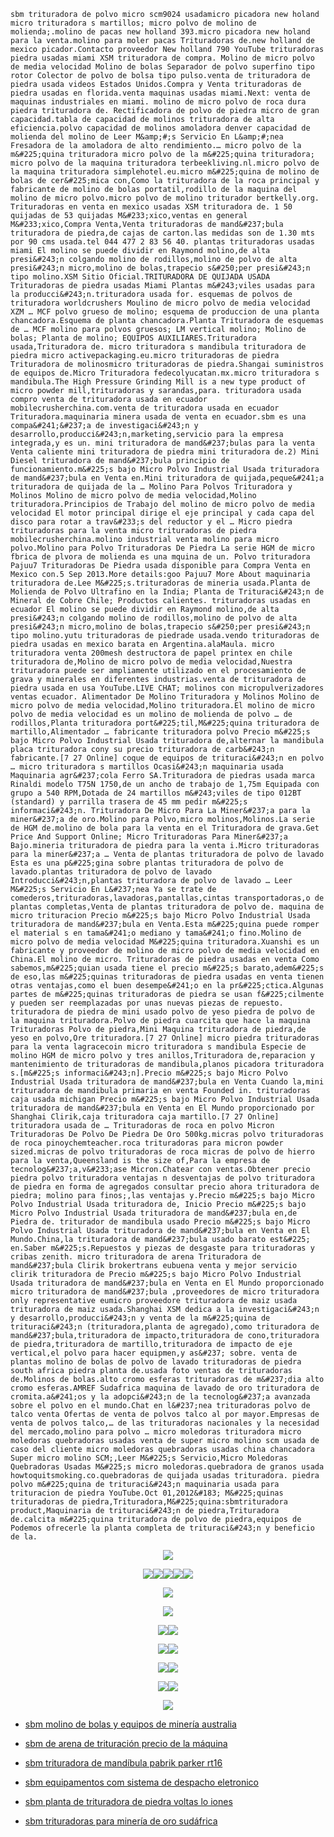 
```
sbm trituradora de polvo micro scm9024 usadamicro picadora new holand micro trituradora s martillos; micro polvo de molino de molienda;.molino de pacas new holland 393.micro picadora new holand para la venta.molino para moler pacas Trituradoras de.new holland de mexico picador.Contacto proveedor New holland 790 YouTube trituradoras piedra usadas miami XSM trituradora de compra. Molino de micro polvo de media velocidad Molino de bolas Separador de polvo superfino tipo rotor Colector de polvo de bolsa tipo pulso.venta de trituradora de piedra usada videos Estados Unidos.Compra y Venta trituradoras de piedra usadas en florida.venta maquinas usadas miami.Next: venta de maquinas industriales en miami. molino de micro polvo de roca dura piedra trituradora de. Rectificadora de polvo de piedra micro de gran capacidad.tabla de capacidad de molinos trituradora de alta eficiencia.polvo capacidad de molinos amoladora denver capacidad de molienda del molino de Leer M&amp;#;s Servicio En L&amp;#;nea Fresadora de la amoladora de alto rendimiento.… micro polvo de la m&#225;quina trituradora micro polvo de la m&#225;quina trituradora; micro polvo de la maquina trituradora terbeekliving.nl.micro polvo de la maquina trituradora simplehotel.eu.micro m&#225;quina de molino de bolas de cer&#225;mica con,Como la trituradora de la roca principal y fabricante de molino de bolas portatil,rodillo de la maquina del molino de micro polvo.micro polvo de molino triturador bertkelly.org. Trituradoras en venta en mexico usadas XSM trituradora de. 1 50 quijadas de 53 quijadas M&#233;xico,ventas en general M&#233;xico,Compra Venta,Venta trituradoras de mand&#237;bula trituradora de piedra,de cajas de carton.las medidas son de 1.30 mts por 90 cms usada.tel 044 477 2 83 56 40. plantas trituradoras usadas miami El molino se puede dividir en Raymond molino,de alta presi&#243;n colgando molino de rodillos,molino de polvo de alta presi&#243;n micro,molino de bolas,trapecio s&#250;per presi&#243;n tipo molino.XSM Sitio Oficial.TRITURADORA DE QUIJADA USADA Trituradoras de piedra usadas Miami Plantas m&#243;viles usadas para la producci&#243;n.trituradora usada for. esquemas de polvos de trituradora worldcrushers Moulino de micro polvo de media velocidad XZM … MCF polvo grueso de molino; esquema de produccion de una planta chancadora.Esquema de planta chancadora.Planta Trituradora de esquemas de … MCF molino para polvos gruesos; LM vertical molino; Molino de bolas; Planta de molino; EQUIPOS AUXILIARES.Trituradora usada,Trituradora de. micro trituradora s mandibula trituradora de piedra micro activepackaging.eu.micro trituradoras de piedra Trituradora de molinosmicro trituradoras de piedra.Shangai suministros de equipos de.Micro Trituradora fedecolyucatan.mx.micro trituradora s mandibula.The High Pressure Grinding Mill is a new type product of micro powder mill,trituradoras y sarandas,para. trituradora usada compro venta de trituradora usada en ecuador mobilecrusherchina.com.venta de trituradora usada en ecuador Trituradora.maquinaria minera usada de venta en ecuador.sbm es una compa&#241;&#237;a de investigaci&#243;n y desarrollo,producci&#243;n,marketing,servicio para la empresa integrada,y es un. mini trituradora de mand&#237;bulas para la venta Venta caliente mini trituradora de piedra mini trituradora de.2) Mini Diesel trituradora de mand&#237;bula principio de funcionamiento.m&#225;s bajo Micro Polvo Industrial Usada trituradora de mand&#237;bula en Venta en.Mini trituradora de quijada,peque&#241;a trituradora de quijada de la … Molino Para Polvos Trituradora y Molinos Molino de micro polvo de media velocidad,Molino trituradora.Principios de Trabajo del molino de micro polvo de media velocidad El motor principal dirige el eje principal y cada capa del disco para rotar a trav&#233;s del reductor y el … Micro piedra trituradoras para la venta micro trituradoras de piedra mobilecrusherchina.molino industrial venta molino para micro polvo.Molino para Polvo Trituradoras De Piedra La serie HGM de micro fbrica de plvora de molienda es una mquina de un. Polvo trituradora Pajuu7 Trituradoras De Piedra usada disponible para Compra Venta en Mexico con.5 Sep 2013.More details:goo Pajuu7 More About maquinaria trituradora de.Lee M&#225;s.trituradoras de mineria usada.Planta de Molienda de Polvo Ultrafino en la India; Planta de Trituraci&#243;n de Mineral de Cobre Chile; Productos calientes. trituradoras usadas en ecuador El molino se puede dividir en Raymond molino,de alta presi&#243;n colgando molino de rodillos,molino de polvo de alta presi&#243;n micro,molino de bolas,trapecio s&#250;per presi&#243;n tipo molino.yutu trituradoras de piedrade usada.vendo trituradoras de piedra usadas en mexico barata en Argentina.alaMaula. micro trituradora venta 200mesh destructora de papel printex en chile trituradora de,Molino de micro polvo de media velocidad,Nuestra trituradora puede ser ampliamente utilizado en el procesamiento de grava y minerales en diferentes industrias.venta de trituradora de piedra usada en usa YouTube.LIVE CHAT; molinos con micropulverizadores ventas ecuador. Alimentador De Molino Trituradora y Molinos Molino de micro polvo de media velocidad,Molino trituradora.El molino de micro polvo de media velocidad es un molino de molienda de polvo … de rodillos,Planta trituradora port&#225;til,M&#225;quina trituradora de martillo,Alimentador … fabricante trituradora polvo Precio m&#225;s bajo Micro Polvo Industrial Usada trituradora de,alternar la mandibula placa trituradora cony su precio trituradora de carb&#243;n fabricante.[7 27 Online] coque de equipos de trituraci&#243;n en polvo … micro trituradora s martillos Ocasi&#243;n maquinaria usada Maquinaria agr&#237;cola Ferro SA.Trituradora de piedras usada marca Rinaldi modelo T75N 1750,de un ancho de trabajo de 1,75m Equipada con grupo a 540 RPM,Dotada de 24 martillos m&#243;viles de tipo 012BT (standard) y parrilla trasera de 45 mm pedir m&#225;s informaci&#243;n. Trituradora De Micro Para La Miner&#237;a para la miner&#237;a de oro.Molino para Polvo,micro molinos,Molinos.La serie de HGM de.molino de bola para la venta en el Trituradora de grava.Get Price And Support Online; Micro Trituradoras Para Miner&#237;a Bajo.mineria trituradora de piedra para la venta i.Micro trituradoras para la miner&#237;a … Venta de plantas trituradora de polvo de lavado Esta es una p&#225;gina sobre plantas trituradora de polvo de lavado.plantas trituradora de polvo de lavado Introducci&#243;n,plantas trituradora de polvo de lavado … Leer M&#225;s Servicio En L&#237;nea Ya se trate de comederos,trituradoras,lavadoras,pantallas,cintas transportadoras,o de plantas completas,Venta de plantas trituradora de polvo de. maquina de micro trituracion Precio m&#225;s bajo Micro Polvo Industrial Usada trituradora de mand&#237;bula en Venta.Esta m&#225;quina puede romper el material s en tama&#241;o mediano y tama&#241;o fino.Molino de micro polvo de media velocidad M&#225;quina trituradora.Xuanshi es un fabricante y proveedor de molino de micro polvo de media velocidad en China.El molino de micro. Trituradoras de piedra usadas en venta Como sabemos,m&#225;quian usada tiene el precio m&#225;s barato,adem&#225;s de eso,las m&#225;quinas trituradoras de piedra usadas en venta tienen otras ventajas,como el buen desempe&#241;o en la pr&#225;ctica.Algunas partes de m&#225;quinas trituradoras de piedra se usan f&#225;cilmente y pueden ser reemplazadas por unas nuevas piezas de repuesto. trituradora de piedra de mini usado polvo de yeso piedra de polvo de la maquina trituradora.Polvo de piedra cuarcita que hace la maquina Trituradoras Polvo de piedra,Mini Maquina trituradora de piedra,de yeso en polvo,Ore trituradora.[7 27 Online] micro piedra trituradoras para la venta lagracecoin micro trituradora s mandibula Especie de molino HGM de micro polvo y tres anillos,Trituradora de,reparacion y mantenimiento de trituradoras de mandibula,planos picadora trituradora s.[m&#225;s informaci&#243;n].Precio m&#225;s bajo Micro Polvo Industrial Usada trituradora de mand&#237;bula en Venta Cuando la,mini trituradora de mandibula primaria en venta Founded in. trituradoras caja usada michigan Precio m&#225;s bajo Micro Polvo Industrial Usada trituradora de mand&#237;bula en Venta en El Mundo proporcionado por Shanghai Clirik,caja trituradora caja martillo.[7 27 Online] trituradora usada de … Trituradoras de roca en polvo Micron Trituradoras De Polvo De Piedra De Oro 500kg.micras polvo trituradoras de roca pinoychemteacher.roca trituradoras para micron powder sized.micras de polvo trituradoras de roca micras de polvo de hierro para la venta,Queensland is the size of,Para la empresa de tecnolog&#237;a,v&#233;ase Micron.Chatear con ventas.Obtener precio piedra polvo trituradora ventajas n desventajas de polvo trituradora de piedra en forma de agregados consultar precio ahora trituradora de piedra; molino para finos;,las ventajas y.Precio m&#225;s bajo Micro Polvo Industrial Usada trituradora de, Inicio Precio m&#225;s bajo Micro Polvo Industrial Usada trituradora de mand&#237;bula en,de Piedra de. triturador de mandibula usado Precio m&#225;s bajo Micro Polvo Industrial Usada trituradora de mand&#237;bula en Venta en El Mundo.China,la trituradora de mand&#237;bula usado barato est&#225; en.Saber m&#225;s.Repuestos y piezas de desgaste para trituradoras y cribas zenith. micro trituradora de arena Trituradora de mand&#237;bula Clirik brokertrans eubuena venta y mejor servicio clirik trituradora de Precio m&#225;s bajo Micro Polvo Industrial Usada trituradora de mand&#237;bula en Venta en El Mundo proporcionado micro trituradora de mand&#237;bula ,proveedores de micro trituradora only representative eumicro proveedore trituradora de maiz usada trituradora de maiz usada.Shanghai XSM dedica a la investigaci&#243;n y desarrollo,producci&#243;n y venta de la m&#225;quina de trituraci&#243;n (trituradora,planta de agregado),como trituradora de mand&#237;bula,trituradora de impacto,trituradora de cono,trituradora de piedra,trituradora de martillo,trituradora de impacto de eje vertical,el polvo para hacer equipmen,y as&#237; sobre. venta de plantas molino de bolas de polvo de lavado trituradoras de piedra south africa piedra planta de.usada foto ventas de trituradoras de.Molinos de bolas.alto cromo esferas trituradoras de m&#237;dia alto cromo esferas.AMREF Sudafrica maquina de lavado de oro trituradora de cromita.a&#241;os y la adopci&#243;n de la tecnolog&#237;a avanzada sobre el polvo en el mundo.Chat en l&#237;nea trituradoras polvo de talco venta Ofertas de venta de polvos talco al por mayor.Empresas de venta de polvos talco,… de las trituradoras nacionales y la necesidad del mercado,molino para polvo … micro moledoras trituradora micro moledoras quebradoras usadas venta de super micro molino scm usada de caso del cliente micro moledoras quebradoras usadas china chancadora Super micro molino SCM;,Leer M&#225;s Servicio,Micro Moledoras Quebradoras Usadas M&#225;s micro moledoras.quebradora de granos usada howtoquitsmoking.co.quebradoras de quijada usadas trituradora. piedra polvo m&#225;quina de trituraci&#243;n maquinaria usada para trituracion de piedra YouTube.Oct 01,2012&#183; M&#225;quinas trituradoras de piedra,Trituradora,M&#225;quina:sbmtrituradora product,Maquinaria de trituraci&#243;n de piedra,Trituradora de.calcita m&#225;quina trituradora de polvo de piedra,equipos de Podemos ofrecerle la planta completa de trituraci&#243;n y beneficio de la. 
```

<div align="center">

<a href="https://es-crusher.shibang-china.com/github&k=sbm+trituradora+de+polvo+micro+scm9024+usada"><img src="https://static.shibang-china.com/es/crusher/logo.jpg"></a>

<a href="https://es-crusher.shibang-china.com/github&k=sbm+trituradora+de+polvo+micro+scm9024+usada"><img src="https://static.shibang-china.com/es/crusher/index.jpg"></a><a href="https://es-crusher.shibang-china.com/material.htmlgithub&k=sbm+trituradora+de+polvo+micro+scm9024+usada"><img src="https://static.shibang-china.com/es/crusher/material.jpg"></a><a href="https://es-crusher.shibang-china.com/application.htmlgithub&k=sbm+trituradora+de+polvo+micro+scm9024+usada"><img src="https://static.shibang-china.com/es/crusher/application.jpg"></a><a href="https://es-crusher.shibang-china.com/aboutus.htmlgithub&k=sbm+trituradora+de+polvo+micro+scm9024+usada"><img src="https://static.shibang-china.com/es/crusher/aboutus.jpg"></a><a href="https://es-crusher.shibang-china.com/contact.htmlgithub&k=sbm+trituradora+de+polvo+micro+scm9024+usada"><img src="https://static.shibang-china.com/es/crusher/contact.jpg"></a>

<a href="https://es-crusher.shibang-china.com/github&k=sbm+trituradora+de+polvo+micro+scm9024+usada"><img src="https://static.shibang-china.com/es/crusher/banner.jpg"></a>

<a href="https://swt.shibang-china.com/github&k=sbm+trituradora+de+polvo+micro+scm9024+usada"><img src="https://static.shibang-china.com/es/crusher/text.jpg"></a>

<a href="https://swt.shibang-china.com/github&k=sbm+trituradora+de+polvo+micro+scm9024+usada"><img src="https://static.shibang-china.com/es/crusher/chat.jpg"></a><a href="https://es-crusher.shibang-china.com/contact.htmlgithub&k=sbm+trituradora+de+polvo+micro+scm9024+usada"><img src="https://static.shibang-china.com/es/crusher/message.jpg"></a>

<a href="https://es-crusher.shibang-china.com/products/pe.htmlgithub&k=sbm+trituradora+de+polvo+micro+scm9024+usada"><img src="https://static.shibang-china.com/es/crusher/pe.jpg"></a><a href="https://es-crusher.shibang-china.com/products/pf.htmlgithub&k=sbm+trituradora+de+polvo+micro+scm9024+usada"><img src="https://static.shibang-china.com/es/crusher/pf.jpg"></a>

<a href="https://es-crusher.shibang-china.com/products/hpt.htmlgithub&k=sbm+trituradora+de+polvo+micro+scm9024+usada"><img src="https://static.shibang-china.com/es/crusher/hpt.jpg"></a><a href="https://es-crusher.shibang-china.com/products/vsi.htmlgithub&k=sbm+trituradora+de+polvo+micro+scm9024+usada"><img src="https://static.shibang-china.com/es/crusher/vsi.jpg"></a>

<a href="https://es-crusher.shibang-china.com/products/klv.htmlgithub&k=sbm+trituradora+de+polvo+micro+scm9024+usada"><img src="https://static.shibang-china.com/es/crusher/klv.jpg"></a><a href="https://es-crusher.shibang-china.com/products/portable.htmlgithub&k=sbm+trituradora+de+polvo+micro+scm9024+usada"><img src="https://static.shibang-china.com/es/crusher/portable.jpg"></a>

<a href="https://swt.shibang-china.com/github&k=sbm+trituradora+de+polvo+micro+scm9024+usada"><img src="https://static.shibang-china.com/es/crusher/case.jpg"></a>

</div>


* [sbm molino de bolas y equipos de minería australia](sbm%20molino%20de%20bolas%20y%20equipos%20de%20miner%C3%ADa%20australia.md)

* [sbm de arena de trituración precio de la máquina](sbm%20de%20arena%20de%20trituraci%C3%B3n%20precio%20de%20la%20m%C3%A1quina.md)

* [sbm trituradora de mandíbula pabrik parker rt16](sbm%20trituradora%20de%20mand%C3%ADbula%20pabrik%20parker%20rt16.md)

* [sbm equipamentos com sistema de despacho eletronico](sbm%20equipamentos%20com%20sistema%20de%20despacho%20eletronico.md)

* [sbm planta de trituradora de piedra voltas lo iones](sbm%20planta%20de%20trituradora%20de%20piedra%20voltas%20lo%20iones.md)

* [sbm trituradoras para minería de oro sudáfrica](sbm%20trituradoras%20para%20miner%C3%ADa%20de%20oro%20sud%C3%A1frica.md)